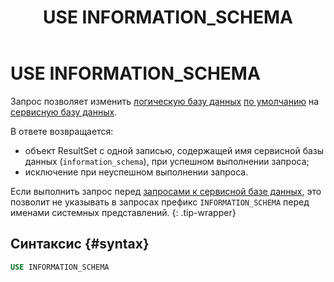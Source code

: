 ﻿---
layout: default
title: USE INFORMATION_SCHEMA
nav_order: 40
parent: Запросы SQL+
grand_parent: Справочная информация
has_children: false
has_toc: false
---

# USE INFORMATION_SCHEMA

Запрос позволяет изменить [логическую базу данных](../../../overview/main_concepts/logical_db/logical_db.md) 
[по умолчанию](../../../working_with_system/other_features/default_db_set-up/default_db_set-up.md) 
на [сервисную базу данных](../../../overview/main_concepts/service_db/service_db.md).

В ответе возвращается:
*   объект ResultSet c одной записью, содержащей имя сервисной базы данных (`information_schema`), 
    при успешном выполнении запроса;
*   исключение при неуспешном выполнении запроса.

Если выполнить запрос перед [запросами к сервисной базе данных](../SELECT_FROM_INFORMATION_SCHEMA/SELECT_FROM_INFORMATION_SCHEMA.md),
это позволит не указывать в запросах префикс `INFORMATION_SCHEMA` перед именами системных
представлений.
{: .tip-wrapper}

## Синтаксис {#syntax}

```sql
USE INFORMATION_SCHEMA
```